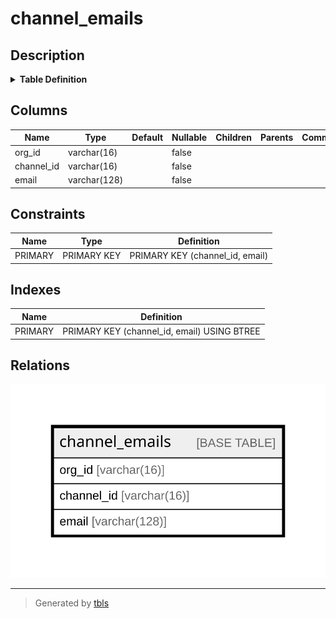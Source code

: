 # channel_emails

## Description

<details>
<summary><strong>Table Definition</strong></summary>

```sql
CREATE TABLE `channel_emails` (
  `org_id` varchar(16) NOT NULL,
  `channel_id` varchar(16) NOT NULL,
  `email` varchar(128) NOT NULL,
  PRIMARY KEY (`channel_id`,`email`)
) ENGINE=InnoDB DEFAULT CHARSET=utf8mb4 COLLATE=utf8mb4_0900_ai_ci
```

</details>

## Columns

| Name | Type | Default | Nullable | Children | Parents | Comment |
| ---- | ---- | ------- | -------- | -------- | ------- | ------- |
| org_id | varchar(16) |  | false |  |  |  |
| channel_id | varchar(16) |  | false |  |  |  |
| email | varchar(128) |  | false |  |  |  |

## Constraints

| Name | Type | Definition |
| ---- | ---- | ---------- |
| PRIMARY | PRIMARY KEY | PRIMARY KEY (channel_id, email) |

## Indexes

| Name | Definition |
| ---- | ---------- |
| PRIMARY | PRIMARY KEY (channel_id, email) USING BTREE |

## Relations

![er](channel_emails.svg)

---

> Generated by [tbls](https://github.com/k1LoW/tbls)
